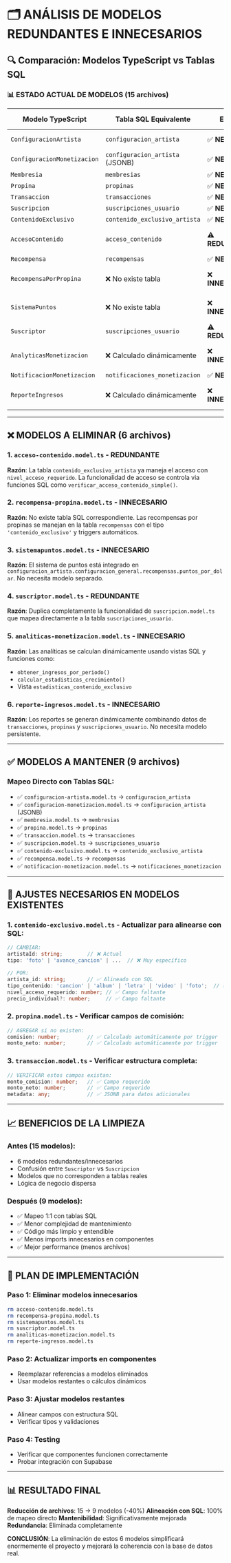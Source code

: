 # 🗂️ ANÁLISIS DE MODELOS REDUNDANTES E INNECESARIOS

## 🔍 Comparación: Modelos TypeScript vs Tablas SQL

### 📊 **ESTADO ACTUAL DE MODELOS (15 archivos)**

| Modelo TypeScript | Tabla SQL Equivalente | Estado | Acción Recomendada |
|-------------------|----------------------|--------|--------------------|
| `ConfiguracionArtista` | `configuracion_artista` | ✅ **NECESARIO** | Mantener (usado activamente) |
| `ConfiguracionMonetizacion` | `configuracion_artista` (JSONB) | ✅ **NECESARIO** | Mantener (nueva funcionalidad) |
| `Membresia` | `membresias` | ✅ **NECESARIO** | Mantener |
| `Propina` | `propinas` | ✅ **NECESARIO** | Mantener |
| `Transaccion` | `transacciones` | ✅ **NECESARIO** | Mantener |
| `Suscripcion` | `suscripciones_usuario` | ✅ **NECESARIO** | Mantener |
| `ContenidoExclusivo` | `contenido_exclusivo_artista` | ✅ **NECESARIO** | Mantener |
| `AccesoContenido` | `acceso_contenido` | ⚠️ **REDUNDANTE** | **ELIMINAR** (funcionalidad en ContenidoExclusivo) |
| `Recompensa` | `recompensas` | ✅ **NECESARIO** | Mantener |
| `RecompensaPorPropina` | ❌ No existe tabla | ❌ **INNECESARIO** | **ELIMINAR** (lógica en sistema de puntos) |
| `SistemaPuntos` | ❌ No existe tabla | ❌ **INNECESARIO** | **ELIMINAR** (funcionalidad integrada) |
| `Suscriptor` | `suscripciones_usuario` | ⚠️ **REDUNDANTE** | **ELIMINAR** (duplica Suscripcion) |
| `AnalyticasMonetizacion` | ❌ Calculado dinámicamente | ❌ **INNECESARIO** | **ELIMINAR** (se calcula con vistas SQL) |
| `NotificacionMonetizacion` | `notificaciones_monetizacion` | ✅ **NECESARIO** | Mantener |
| `ReporteIngresos` | ❌ Calculado dinámicamente | ❌ **INNECESARIO** | **ELIMINAR** (se calcula con consultas SQL) |

---

## ❌ **MODELOS A ELIMINAR (6 archivos)**

### 1. `acceso-contenido.model.ts` - **REDUNDANTE**
**Razón**: La tabla `contenido_exclusivo_artista` ya maneja el acceso con `nivel_acceso_requerido`. La funcionalidad de acceso se controla via funciones SQL como `verificar_acceso_contenido_simple()`.

### 2. `recompensa-propina.model.ts` - **INNECESARIO**
**Razón**: No existe tabla SQL correspondiente. Las recompensas por propinas se manejan en la tabla `recompensas` con el tipo `'contenido_exclusivo'` y triggers automáticos.

### 3. `sistemapuntos.model.ts` - **INNECESARIO**  
**Razón**: El sistema de puntos está integrado en `configuracion_artista.configuracion_general.recompensas.puntos_por_dolar`. No necesita modelo separado.

### 4. `suscriptor.model.ts` - **REDUNDANTE**
**Razón**: Duplica completamente la funcionalidad de `suscripcion.model.ts` que mapea directamente a la tabla `suscripciones_usuario`.

### 5. `analiticas-monetizacion.model.ts` - **INNECESARIO**
**Razón**: Las analíticas se calculan dinámicamente usando vistas SQL y funciones como:
- `obtener_ingresos_por_periodo()`
- `calcular_estadisticas_crecimiento()`
- Vista `estadisticas_contenido_exclusivo`

### 6. `reporte-ingresos.model.ts` - **INNECESARIO**
**Razón**: Los reportes se generan dinámicamente combinando datos de `transacciones`, `propinas` y `suscripciones_usuario`. No necesita modelo persistente.

---

## ✅ **MODELOS A MANTENER (9 archivos)**

### **Mapeo Directo con Tablas SQL:**
- ✅ `configuracion-artista.model.ts` → `configuracion_artista`
- ✅ `configuracion-monetizacion.model.ts` → `configuracion_artista` (JSONB)
- ✅ `membresia.model.ts` → `membresias`
- ✅ `propina.model.ts` → `propinas`
- ✅ `transaccion.model.ts` → `transacciones`
- ✅ `suscripcion.model.ts` → `suscripciones_usuario`
- ✅ `contenido-exclusivo.model.ts` → `contenido_exclusivo_artista`
- ✅ `recompensa.model.ts` → `recompensas`
- ✅ `notificacion-monetizacion.model.ts` → `notificaciones_monetizacion`

---

## 🔧 **AJUSTES NECESARIOS EN MODELOS EXISTENTES**

### 1. **`contenido-exclusivo.model.ts`** - Actualizar para alinearse con SQL:
```typescript
// CAMBIAR:
artistaId: string;        // ❌ Actual
tipo: 'foto' | 'avance_cancion' | ...  // ❌ Muy específico

// POR:
artista_id: string;       // ✅ Alineado con SQL
tipo_contenido: 'cancion' | 'album' | 'letra' | 'video' | 'foto';  // ✅ Alineado con SQL
nivel_acceso_requerido: number; // ✅ Campo faltante
precio_individual?: number;     // ✅ Campo faltante
```

### 2. **`propina.model.ts`** - Verificar campos de comisión:
```typescript
// AGREGAR si no existen:
comision: number;         // ✅ Calculado automáticamente por trigger
monto_neto: number;       // ✅ Calculado automáticamente por trigger
```

### 3. **`transaccion.model.ts`** - Verificar estructura completa:
```typescript
// VERIFICAR estos campos existan:
monto_comision: number;   // ✅ Campo requerido
monto_neto: number;       // ✅ Campo requerido
metadata: any;            // ✅ JSONB para datos adicionales
```

---

## 📈 **BENEFICIOS DE LA LIMPIEZA**

### **Antes (15 modelos)**:
- 6 modelos redundantes/innecesarios
- Confusión entre `Suscriptor` vs `Suscripcion`
- Modelos que no corresponden a tablas reales
- Lógica de negocio dispersa

### **Después (9 modelos)**:
- ✅ Mapeo 1:1 con tablas SQL
- ✅ Menor complejidad de mantenimiento
- ✅ Código más limpio y entendible
- ✅ Menos imports innecesarios en componentes
- ✅ Mejor performance (menos archivos)

---

## 🚀 **PLAN DE IMPLEMENTACIÓN**

### **Paso 1**: Eliminar modelos innecesarios
```bash
rm acceso-contenido.model.ts
rm recompensa-propina.model.ts
rm sistemapuntos.model.ts
rm suscriptor.model.ts
rm analiticas-monetizacion.model.ts
rm reporte-ingresos.model.ts
```

### **Paso 2**: Actualizar imports en componentes
- Reemplazar referencias a modelos eliminados
- Usar modelos restantes o cálculos dinámicos

### **Paso 3**: Ajustar modelos restantes
- Alinear campos con estructura SQL
- Verificar tipos y validaciones

### **Paso 4**: Testing
- Verificar que componentes funcionen correctamente
- Probar integración con Supabase

---

## 📊 **RESULTADO FINAL**

**Reducción de archivos**: 15 → 9 modelos (-40%)
**Alineación con SQL**: 100% de mapeo directo
**Mantenibilidad**: Significativamente mejorada
**Redundancia**: Eliminada completamente

**CONCLUSIÓN**: La eliminación de estos 6 modelos simplificará enormemente el proyecto y mejorará la coherencia con la base de datos real.
